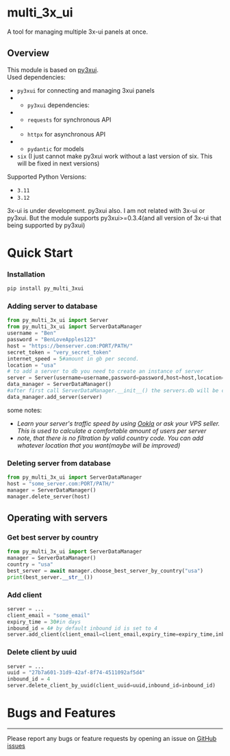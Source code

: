 # multi_3x_ui
A tool for managing multiple 3x-ui panels at once.
## Overview
This module is based on [py3xui](https://github.com/iwatkot/py3xui).\
Used dependencies:
-  `py3xui` for connecting and managing 3xui panels
- - `py3xui` dependencies:
- - `requests` for synchronous API
- - `httpx` for asynchronous API
- - `pydantic` for models
-  `six` (I just cannot make py3xui work without a last version of six. This will be fixed in next versions)

Supported Python Versions:
-  `3.11 `
-  `3.12 `

3x-ui is under development. py3xui also. I am not related with 3x-ui or py3xui. But the module supports py3xui>=0.3.4(and all version of 3x-ui that being supported by py3xui)
# Quick Start
### Installation
 ```bash
pip install py_multi_3xui
```
### Adding server to database

```python
from py_multi_3x_ui import Server
from py_multi_3x_ui import ServerDataManager
username = "Ben"
password = "BenLoveApples123"
host = "https://benserver.com:PORT/PATH/"
secret_token = "very_secret_token"
internet_speed = 5#amount in gb per second.
location = "usa"
# to add a server to db you need to create an instance of server
server = Server(username=username,password=password,host=host,location=location,secret_token=secret_token,internet_speed=internet_speed)
data_manager = ServerDataManager()
#after first call ServerDataManager.__init__() the servers.db will be created(if it already exists, it won't be created)
data_manager.add_server(server)
```

some notes:
- *Learn your server's traffic speed by using [Ookla](https://www.speedtest.net/) or ask your VPS seller. This is used to calculate a comfortable amount of users per server*
- *note, that there is no filtration by valid country code. You can add whatever location that you want(maybe will be improved)*

### Deleting server from database

```python
from py_multi_3x_ui import ServerDataManager
host = "some_server.com:PORT/PATH/"
manager = ServerDataManager()
manager.delete_server(host)
```
## Operating with servers

### Get best server by country
```python
from py_multi_3x_ui import ServerDataManager
manager = ServerDataManager()
country = "usa"
best_server = await manager.choose_best_server_by_country("usa")
print(best_server.__str__())
```
### Add client

```python
server = ...
client_email = "some_email"
expiry_time = 30#in days
inbound_id = 4# by default inbound id is set to 4
server.add_client(client_email=client_email,expiry_time=expiry_time,inbound_id=inbound_id)
```
### Delete client by uuid
```python
server = ...
uuid = "27b7a601-31d9-42af-8f74-4511092af5d4"
inbound_id = 4
server.delete_client_by_uuid(client_uuid=uuid,inbound_id=inbound_id)
```
# Bugs and Features
 - - -
Please report any bugs or feature requests by opening an issue on [GitHub issues](https://github.com/Dmeetrogon/py_multi_3xui/issues)













